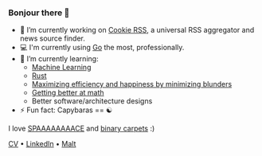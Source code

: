 ### Bonjour there 👋

- 🔭 I’m currently working on [Cookie RSS](https://github.com/monkeydioude/rss), a universal RSS aggregator and news source finder.
- 💻 I'm currently using [Go](https://github.com/monkeydioude?tab=repositories&q=&type=&language=go&sort=) the most, professionally.
- 🌱 I’m currently learning:
    -   [Machine Learning](https://www.coursera.org/account/accomplishments/specialization/YCGA7JXHPBR9)
    -   [Rust](https://github.com/monkeydioude?tab=repositories&q=&type=&language=rust&sort=)
    -   [Maximizing efficiency and happiness by minimizing blunders](https://longform.asmartbear.com/avoid-blundering/)
    -   [Getting better at math](https://www.coursera.org/account/accomplishments/specialization/PGXP3LZMK53B)
    -   Better software/architecture designs
- ⚡ Fun fact: Capybaras == ☯️

I love [SPAAAAAAAACE](https://monkeydioude.github.io/spaaaaaaaace/) and [binary carpets](https://monkeydioude.github.io/alied/) :)

[CV](https://monkeydioude.github.io/capysan/) • [LinkedIn](https://www.linkedin.com/in/julien-duris-b7a27680/) • [Malt](https://www.malt.fr/profile/julienduris)